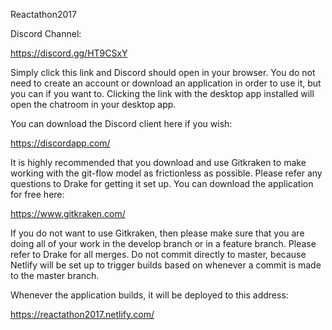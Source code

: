 Reactathon2017

Discord Channel:

https://discord.gg/HT9CSxY

Simply click this link and Discord should open in your browser. You do not need to create an account or download an application in order to use it, but you can if you want to. Clicking the link with the desktop app installed will open the chatroom in your desktop app.

You can download the Discord client here if you wish:

https://discordapp.com/

It is highly recommended that you download and use Gitkraken to make working with the git-flow model as frictionless as possible. Please refer any questions to Drake for getting it set up. You can download the application for free here:

https://www.gitkraken.com/

If you do not want to use Gitkraken, then please make sure that you are doing all of your work in the develop branch or in a feature branch. Please refer to Drake for all merges. Do not commit directly to master, because Netlify will be set up to trigger builds based on whenever a commit is made to the master branch.

Whenever the application builds, it will be deployed to this address:

https://reactathon2017.netlify.com/
